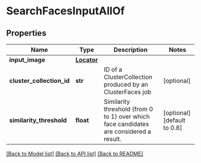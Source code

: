 # SearchFacesInputAllOf

## Properties
Name | Type | Description | Notes
------------ | ------------- | ------------- | -------------
**input_image** | [**Locator**](Locator.md) |  | 
**cluster_collection_id** | **str** | ID of a ClusterCollection produced by an ClusterFaces job | [optional] 
**similarity_threshold** | **float** | Similarity threshold (from 0 to 1) over which face candidates are considered a result. | [optional] [default to 0.8]

[[Back to Model list]](../README.md#documentation-for-models) [[Back to API list]](../README.md#documentation-for-api-endpoints) [[Back to README]](../README.md)


